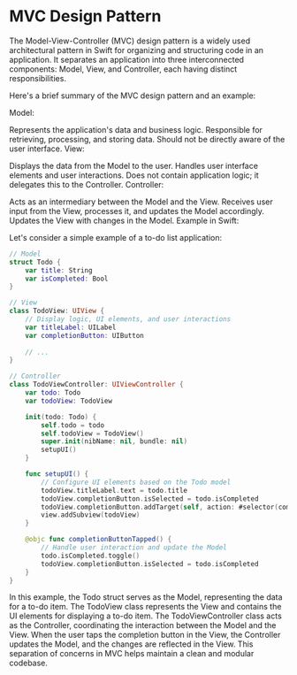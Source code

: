 <h1>MVC Design Pattern</h1>

The Model-View-Controller (MVC) design pattern is a widely used architectural pattern in Swift for organizing and structuring code in an application. It separates an application into three interconnected components: Model, View, and Controller, each having distinct responsibilities.

Here's a brief summary of the MVC design pattern and an example:

Model:

Represents the application's data and business logic.
Responsible for retrieving, processing, and storing data.
Should not be directly aware of the user interface.
View:

Displays the data from the Model to the user.
Handles user interface elements and user interactions.
Does not contain application logic; it delegates this to the Controller.
Controller:

Acts as an intermediary between the Model and the View.
Receives user input from the View, processes it, and updates the Model accordingly.
Updates the View with changes in the Model.
Example in Swift:

Let's consider a simple example of a to-do list application:

```swift
// Model
struct Todo {
    var title: String
    var isCompleted: Bool
}

// View
class TodoView: UIView {
    // Display logic, UI elements, and user interactions
    var titleLabel: UILabel
    var completionButton: UIButton
    
    // ...
}

// Controller
class TodoViewController: UIViewController {
    var todo: Todo
    var todoView: TodoView

    init(todo: Todo) {
        self.todo = todo
        self.todoView = TodoView()
        super.init(nibName: nil, bundle: nil)
        setupUI()
    }

    func setupUI() {
        // Configure UI elements based on the Todo model
        todoView.titleLabel.text = todo.title
        todoView.completionButton.isSelected = todo.isCompleted
        todoView.completionButton.addTarget(self, action: #selector(completionButtonTapped), for: .touchUpInside)
        view.addSubview(todoView)
    }

    @objc func completionButtonTapped() {
        // Handle user interaction and update the Model
        todo.isCompleted.toggle()
        todoView.completionButton.isSelected = todo.isCompleted
    }
}
```

In this example, the Todo struct serves as the Model, representing the data for a to-do item. The TodoView class represents the View and contains the UI elements for displaying a to-do item. The TodoViewController class acts as the Controller, coordinating the interaction between the Model and the View. When the user taps the completion button in the View, the Controller updates the Model, and the changes are reflected in the View. This separation of concerns in MVC helps maintain a clean and modular codebase.
